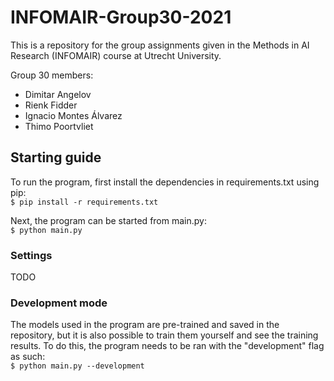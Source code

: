 # INFOMAIR-Group30-2021

This is a repository for the group assignments given in the Methods in AI Research (INFOMAIR) course at Utrecht University. 

Group 30 members:
* Dimitar Angelov
* Rienk Fidder 
* Ignacio Montes Álvarez 
* Thimo Poortvliet 

## Starting guide
To run the program, first install the dependencies in requirements.txt using pip:\
`$ pip install -r requirements.txt`

Next, the program can be started from main.py:\
`$ python main.py`

### Settings
TODO

### Development mode
The models used in the program are pre-trained and saved in the repository, but it is also possible to train them yourself and see the training results. To do this, the program needs to be ran with the "development" flag as such:\
`$ python main.py --development`
